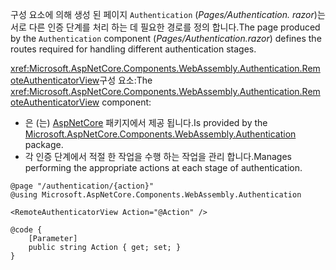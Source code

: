 <span data-ttu-id="ea4c0-101">구성 요소에 의해 생성 된 페이지 `Authentication` (*Pages/Authentication. razor*)는 서로 다른 인증 단계를 처리 하는 데 필요한 경로를 정의 합니다.</span><span class="sxs-lookup"><span data-stu-id="ea4c0-101">The page produced by the `Authentication` component (*Pages/Authentication.razor*) defines the routes required for handling different authentication stages.</span></span>

<span data-ttu-id="ea4c0-102"><xref:Microsoft.AspNetCore.Components.WebAssembly.Authentication.RemoteAuthenticatorView>구성 요소:</span><span class="sxs-lookup"><span data-stu-id="ea4c0-102">The <xref:Microsoft.AspNetCore.Components.WebAssembly.Authentication.RemoteAuthenticatorView> component:</span></span>

* <span data-ttu-id="ea4c0-103">은 (는) [AspNetCore](https://www.nuget.org/packages/Microsoft.AspNetCore.Components.WebAssembly.Authentication/) 패키지에서 제공 됩니다.</span><span class="sxs-lookup"><span data-stu-id="ea4c0-103">Is provided by the [Microsoft.AspNetCore.Components.WebAssembly.Authentication](https://www.nuget.org/packages/Microsoft.AspNetCore.Components.WebAssembly.Authentication/) package.</span></span>
* <span data-ttu-id="ea4c0-104">각 인증 단계에서 적절 한 작업을 수행 하는 작업을 관리 합니다.</span><span class="sxs-lookup"><span data-stu-id="ea4c0-104">Manages performing the appropriate actions at each stage of authentication.</span></span>

```razor
@page "/authentication/{action}"
@using Microsoft.AspNetCore.Components.WebAssembly.Authentication

<RemoteAuthenticatorView Action="@Action" />

@code {
    [Parameter]
    public string Action { get; set; }
}
```
